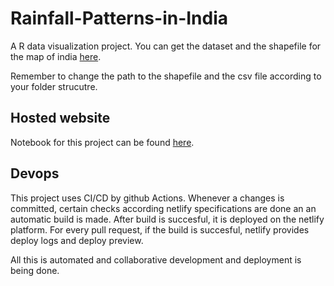 # Rainfall-Patterns-in-India

A R data visualization project.
You can get the dataset and the shapefile for the map of india [here](https://drive.google.com/drive/folders/1AC1-o9CiBnmUjsedeAc-o4Nkq-PjWZzX?usp=sharing).

Remember to change the path to the shapefile and the csv file according to your folder strucutre.

## Hosted website

Notebook for this project can be found [here](https://master--precious-cucurucho-d3aeab.netlify.app/).

## Devops

This project uses CI/CD by github Actions. Whenever a changes is committed, certain checks according netlify specifications are done an an automatic build is made.
After build is succesful, it is deployed on the netlify platform.
For every pull request, if the build is succesful, netlify provides deploy logs and deploy preview.

All this is automated and collaborative development and deployment is being done.

